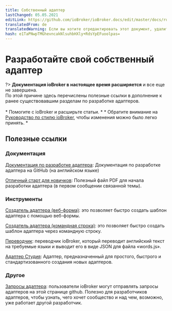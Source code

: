 ```yaml
---
title: Собственный адаптер
lastChanged: 05.05.2021
editLink: https://github.com/ioBroker/ioBroker.docs/edit/master/docs/ru/dev/adapterdev.md
translatedFrom: de
translatedWarning: Если вы хотите отредактировать этот документ, удалите поле «translationFrom», в противном случае этот документ будет снова автоматически переведен
hash: e1TaPNwpTMGhevncakNlsuhbHXly+RdsYpEFuoolpas=
---
```

# Разработайте свой собственный адаптер
?> **Документация ioBroker в настоящее время расширяется** и все еще не завершена.<br> По этой причине здесь перечислены полезные ссылки в дополнение к ранее существовавшим разделам по разработке адаптеров.<br><br> * Помогите с ioBroker и расширьте статьи. * * Обратите внимание на [Руководство по стилю ioBroker](https://www.iobroker.net/#de/documentation/community/styleguidedoc.md), чтобы изменения можно было легко принять. *

## Полезные ссылки
### Документация
[Документация по разработке адаптера](https://github.com/ioBroker/ioBroker.docs/blob/master/docs/en/dev/adapterdev.md): Документация по разработке адаптера на GitHub (на английском языке)

[Отличный старт для новичков](https://forum.iobroker.net/topic/12663/adapter-entwicklung-kick-start-f%C3%BCr-neulinge): Полезный файл PDF для начала разработки адаптера (в первом сообщении связанной темы).

### Инструменты
[Создатель адаптера (веб-форма)](https://adapter-creator.iobroker.in/): это позволяет быстро создать шаблон адаптера с помощью веб-формы.

[Создатель адаптера (командная строка)](https://forum.iobroker.net/topic/17200/aufruf-iobroker-adapter-creator-testen): это позволяет быстро создать шаблон адаптера через командную строку.

[Переводчик](https://translator.iobroker.in/): переводчик ioBroker, который переводит английский текст на требуемые языки и выводит его в виде JSON для файла «words.js».

[Адаптер Студия](https://github.com/Jey-Cee/ioBroker.adapter-studio): Адаптер, предназначенный для простого, быстрого и стандартизованного создания новых адаптеров.

### Другое
[Запросы адаптера](https://github.com/ioBroker/AdapterRequests/issues?page=1&q=is%3Aissue+is%3Aopen): пользователи ioBroker могут отправлять запросы адаптеров на этой странице github. Полезно для разработчиков адаптеров, чтобы узнать, чего хочет сообщество и над чем, возможно, уже работает другой разработчик.